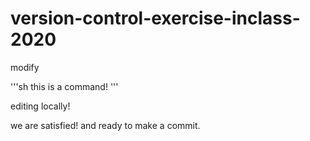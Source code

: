 # version-control-exercise-inclass-2020



modify



'''sh
this is a command!
'''







editing locally!


we are satisfied! and ready to make a commit.
